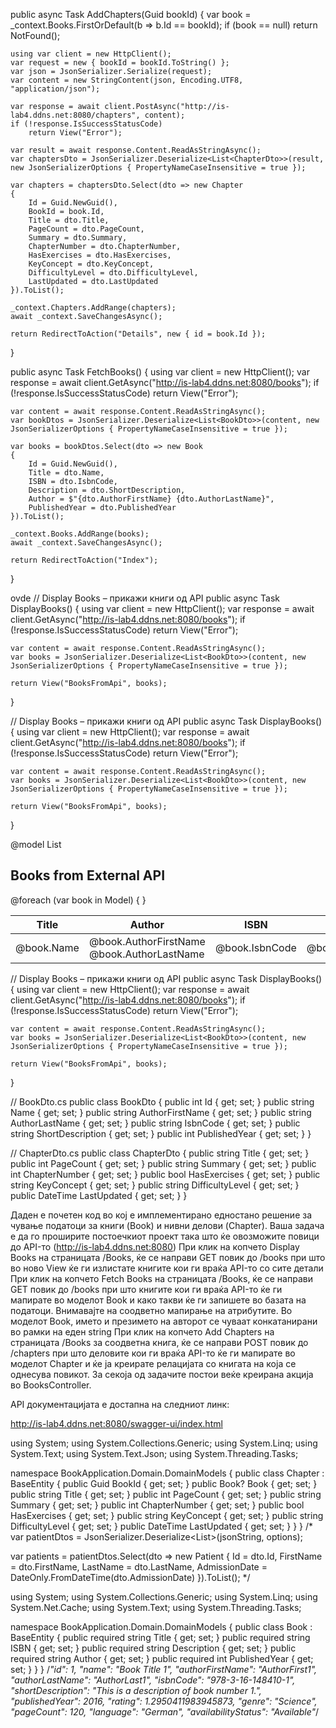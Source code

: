 
public async Task<IActionResult> AddChapters(Guid bookId)
{
    var book = _context.Books.FirstOrDefault(b => b.Id == bookId);
    if (book == null)
        return NotFound();

    using var client = new HttpClient();
    var request = new { bookId = bookId.ToString() };
    var json = JsonSerializer.Serialize(request);
    var content = new StringContent(json, Encoding.UTF8, "application/json");

    var response = await client.PostAsync("http://is-lab4.ddns.net:8080/chapters", content);
    if (!response.IsSuccessStatusCode)
        return View("Error");

    var result = await response.Content.ReadAsStringAsync();
    var chaptersDto = JsonSerializer.Deserialize<List<ChapterDto>>(result, new JsonSerializerOptions { PropertyNameCaseInsensitive = true });

    var chapters = chaptersDto.Select(dto => new Chapter
    {
        Id = Guid.NewGuid(),
        BookId = book.Id,
        Title = dto.Title,
        PageCount = dto.PageCount,
        Summary = dto.Summary,
        ChapterNumber = dto.ChapterNumber,
        HasExercises = dto.HasExercises,
        KeyConcept = dto.KeyConcept,
        DifficultyLevel = dto.DifficultyLevel,
        LastUpdated = dto.LastUpdated
    }).ToList();

    _context.Chapters.AddRange(chapters);
    await _context.SaveChangesAsync();

    return RedirectToAction("Details", new { id = book.Id });
}


public async Task<IActionResult> FetchBooks()
{
    using var client = new HttpClient();
    var response = await client.GetAsync("http://is-lab4.ddns.net:8080/books");
    if (!response.IsSuccessStatusCode)
        return View("Error");

    var content = await response.Content.ReadAsStringAsync();
    var bookDtos = JsonSerializer.Deserialize<List<BookDto>>(content, new JsonSerializerOptions { PropertyNameCaseInsensitive = true });

    var books = bookDtos.Select(dto => new Book
    {
        Id = Guid.NewGuid(),
        Title = dto.Name,
        ISBN = dto.IsbnCode,
        Description = dto.ShortDescription,
        Author = $"{dto.AuthorFirstName} {dto.AuthorLastName}",
        PublishedYear = dto.PublishedYear
    }).ToList();

    _context.Books.AddRange(books);
    await _context.SaveChangesAsync();

    return RedirectToAction("Index");
}




ovde
// Display Books – прикажи книги од API
public async Task<IActionResult> DisplayBooks()
{
    using var client = new HttpClient();
    var response = await client.GetAsync("http://is-lab4.ddns.net:8080/books");
    if (!response.IsSuccessStatusCode)
        return View("Error");

    var content = await response.Content.ReadAsStringAsync();
    var books = JsonSerializer.Deserialize<List<BookDto>>(content, new JsonSerializerOptions { PropertyNameCaseInsensitive = true });
    
    return View("BooksFromApi", books);
}


// Display Books – прикажи книги од API
public async Task<IActionResult> DisplayBooks()
{
    using var client = new HttpClient();
    var response = await client.GetAsync("http://is-lab4.ddns.net:8080/books");
    if (!response.IsSuccessStatusCode)
        return View("Error");

    var content = await response.Content.ReadAsStringAsync();
    var books = JsonSerializer.Deserialize<List<BookDto>>(content, new JsonSerializerOptions { PropertyNameCaseInsensitive = true });
    
    return View("BooksFromApi", books);
}



@model List<BookDto>

<h2>Books from External API</h2>

<table class="table">
    <thead>
        <tr>
            <th>Title</th>
            <th>Author</th>
            <th>ISBN</th>
            <th>Description</th>
            <th>Year</th>
        </tr>
    </thead>
    <tbody>
        @foreach (var book in Model)
        {
            <tr>
                <td>@book.Name</td>
                <td>@book.AuthorFirstName @book.AuthorLastName</td>
                <td>@book.IsbnCode</td>
                <td>@book.ShortDescription</td>
                <td>@book.PublishedYear</td>
            </tr>
        }
    </tbody>
</table>



// Display Books – прикажи книги од API
public async Task<IActionResult> DisplayBooks()
{
    using var client = new HttpClient();
    var response = await client.GetAsync("http://is-lab4.ddns.net:8080/books");
    if (!response.IsSuccessStatusCode)
        return View("Error");

    var content = await response.Content.ReadAsStringAsync();
    var books = JsonSerializer.Deserialize<List<BookDto>>(content, new JsonSerializerOptions { PropertyNameCaseInsensitive = true });
    
    return View("BooksFromApi", books);
}




// BookDto.cs
public class BookDto
{
    public int Id { get; set; }
    public string Name { get; set; }
    public string AuthorFirstName { get; set; }
    public string AuthorLastName { get; set; }
    public string IsbnCode { get; set; }
    public string ShortDescription { get; set; }
    public int PublishedYear { get; set; }
}

// ChapterDto.cs
public class ChapterDto
{
    public string Title { get; set; }
    public int PageCount { get; set; }
    public string Summary { get; set; }
    public int ChapterNumber { get; set; }
    public bool HasExercises { get; set; }
    public string KeyConcept { get; set; }
    public string DifficultyLevel { get; set; }
    public DateTime LastUpdated { get; set; }
}

Даден е почетен код во кој е имплементирано едностано решение за чување податоци за книги (Book) и нивни делови (Chapter). Ваша задача е да го проширите постоечкиот проект така што ќе овозможите повици до API-то (http://is-lab4.ddns.net:8080)
При клик на копчето Display Books на страницата /Books, ќе се направи GET повик до /books при што во ново View ќе ги излистате книгите кои ги враќа API-то со сите детали  
При клик на копчето Fetch Books на страницата /Books, ќе се направи GET повик до /books при што книгите кои ги враќа API-то ќе ги мапирате во моделот Book и како такви ќе ги запишете во базата на податоци. Внимавајте на соодветно мапирање на атрибутите. Во моделот Book, името и презимето на авторот се чуваат конкатанирани во рамки на еден string
При клик на копчето Add Chapters на страницата /Books за соодветна книга, ќе се направи POST повик до /chapters при што деловите кои ги враќа API-то ќе ги мапирате во моделот Chapter и ќе ја креирате релацијата со книгата на која се однесува повикот.
За секоја од задачите постои веќе креирана акција во BooksController.

API документацијата е достапна на следниот линк:

http://is-lab4.ddns.net:8080/swagger-ui/index.html

using System;
using System.Collections.Generic;
using System.Linq;
using System.Text;
using System.Text.Json;
using System.Threading.Tasks;

namespace BookApplication.Domain.DomainModels
{
    public class Chapter : BaseEntity
    {
        public Guid BookId { get; set; }
        public Book? Book { get; set; }
        public string Title { get; set; }
        public int PageCount { get; set; }
        public string Summary { get; set; }
        public int ChapterNumber { get; set; }
        public bool HasExercises { get; set; }
        public string KeyConcept { get; set; }
        public string DifficultyLevel { get; set; }
        public DateTime LastUpdated { get; set; }
    }
}
/*
var patientDtos = JsonSerializer.Deserialize<List<PatientDto>>(jsonString, options);

var patients = patientDtos.Select(dto => new Patient
{
    Id = dto.Id,
    FirstName = dto.FirstName,
    LastName = dto.LastName,
    AdmissionDate = DateOnly.FromDateTime(dto.AdmissionDate)
}).ToList();
*/

using System;
using System.Collections.Generic;
using System.Linq;
using System.Net.Cache;
using System.Text;
using System.Threading.Tasks;

namespace BookApplication.Domain.DomainModels
{
    public class Book : BaseEntity
    {
        public required string Title { get; set; }
        public required string ISBN { get; set; }
        public required string Description { get; set; }
        public required string Author { get; set; }
        public required int PublishedYear { get; set; }
    }
}
/*"id": 1,
    "name": "Book Title 1",
    "authorFirstName": "AuthorFirst1",
    "authorLastName": "AuthorLast1",
    "isbnCode": "978-3-16-148410-1",
    "shortDescription": "This is a description of book number 1.",
    "publishedYear": 2016,
    "rating": 1.2950411983945873,
    "genre": "Science",
    "pageCount": 120,
    "language": "German",
    "availabilityStatus": "Available"*/
